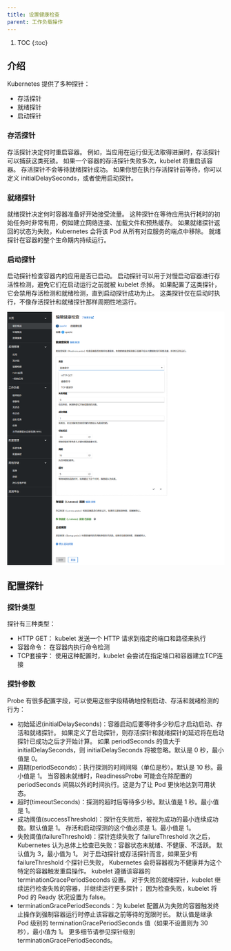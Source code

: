 ```yaml
---
title: 设置健康检查
parent: 工作负载操作
---
```



1. TOC
{:toc}

## 介绍

Kubernetes 提供了多种探针：

- 存活探针
- 就绪探针
- 启动探针

### 存活探针
存活探针决定何时重启容器。 例如，当应用在运行但无法取得进展时，存活探针可以捕获这类死锁。
如果一个容器的存活探针失败多次，kubelet 将重启该容器。
存活探针不会等待就绪探针成功。 如果你想在执行存活探针前等待，你可以定义 initialDelaySeconds，或者使用启动探针。

### 就绪探针
就绪探针决定何时容器准备好开始接受流量。 这种探针在等待应用执行耗时的初始任务时非常有用，例如建立网络连接、加载文件和预热缓存。
如果就绪探针返回的状态为失败，Kubernetes 会将该 Pod 从所有对应服务的端点中移除。
就绪探针在容器的整个生命期内持续运行。

### 启动探针
启动探针检查容器内的应用是否已启动。 启动探针可以用于对慢启动容器进行存活性检测，避免它们在启动运行之前就被 kubelet 杀掉。
如果配置了这类探针，它会禁用存活检测和就绪检测，直到启动探针成功为止。
这类探针仅在启动时执行，不像存活探针和就绪探针那样周期性地运行。

![](imgs/edit-health-checks.png)

## 配置探针

### 探针类型

探针有三种类型：

- HTTP GET： kubelet 发送一个 HTTP 请求到指定的端口和路径来执行
- 容器命令： 在容器内执行命令检测
- TCP套接字： 使用这种配置时，kubelet 会尝试在指定端口和容器建立TCP连接

### 探针参数
Probe 有很多配置字段，可以使用这些字段精确地控制启动、存活和就绪检测的行为：

- 初始延迟(initialDelaySeconds)：容器启动后要等待多少秒后才启动启动、存活和就绪探针。 如果定义了启动探针，则存活探针和就绪探针的延迟将在启动探针已成功之后才开始计算。 如果 periodSeconds 的值大于 initialDelaySeconds，则 initialDelaySeconds 将被忽略。默认是 0 秒，最小值是 0。
- 周期(periodSeconds)：执行探测的时间间隔（单位是秒）。默认是 10 秒。最小值是 1。 当容器未就绪时，ReadinessProbe 可能会在除配置的 periodSeconds 间隔以外的时间执行。这是为了让 Pod 更快地达到可用状态。
- 超时(timeoutSeconds)：探测的超时后等待多少秒。默认值是 1 秒。最小值是 1。
- 成功阈值(successThreshold)：探针在失败后，被视为成功的最小连续成功数。默认值是 1。 存活和启动探测的这个值必须是 1。最小值是 1。
- 失败阈值(failureThreshold)：探针连续失败了 failureThreshold 次之后， Kubernetes 认为总体上检查已失败：容器状态未就绪、不健康、不活跃。 默认值为 3，最小值为 1。 对于启动探针或存活探针而言，如果至少有 failureThreshold 个探针已失败， Kubernetes 会将容器视为不健康并为这个特定的容器触发重启操作。 kubelet 遵循该容器的 terminationGracePeriodSeconds 设置。 对于失败的就绪探针，kubelet 继续运行检查失败的容器，并继续运行更多探针； 因为检查失败，kubelet 将 Pod 的 Ready 状况设置为 false。
- terminationGracePeriodSeconds：为 kubelet 配置从为失败的容器触发终止操作到强制容器运行时停止该容器之前等待的宽限时长。 默认值是继承 Pod 级别的 terminationGracePeriodSeconds 值（如果不设置则为 30 秒），最小值为 1。 更多细节请参见探针级别 terminationGracePeriodSeconds。





